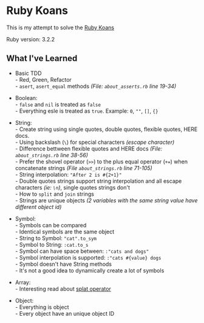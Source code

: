 # Ruby Koans

This is my attempt to solve the [Ruby Koans](https://www.rubykoans.com/)

Ruby version: 3.2.2

## What I've Learned

- Basic TDD  
\- Red, Green, Refactor  
\- `asert`, `asert_equal` methods *(File: `about_asserts.rb` line 19-34)*  

- Boolean:  
\- `false` and `nil` is treated as `false`  
\- Everything esle is treated as `true`. Example: `0`, `""`, `[]`, `{}`  

- String:  
\- Create string using single quotes, double quotes, flexible quotes, HERE docs.  
\- Using backslash (`\`) for special characters  *(escape character)*  
\- Difference bettween flexible quotes and HERE docs *(File: `about_strings.rb` line 38-56)*  
\- Prefer the shovel operator (`>>`) to the plus equal operator (`+=`) when concatenate strings *(File `about_strings.rb` line 71-105)*  
\- String interpolation: `"After 2 is #{2+1}"`  
\- Double quotes strings support string interpolation and all escape characters *(ie: `\n`)*, single quotes strings don't  
\- How to `split` and `join` strings  
\- Strings are unique objects *(2 variables with the same string value have different object id)*   

- Symbol:  
\- Symbols can be compared  
\- Identical symbols are the same object  
\- String to Symbol: `"cat".to_sym`  
\- Symbol to String: `:cat.to_s`  
\- Symbol can have space between: `:"cats and dogs"`  
\- Symbol interpolation is supported: `:"cats #{value} dogs`  
\- Symbol doesn't have String methods  
\- It's not a good idea to dynamically create a lot of symbols  

- Array:  
\- Interesting read about [splat operator](https://thoughtbot.com/blog/ruby-splat-operator)  

- Object:  
\- Everything is object  
\- Every object have an unique object ID  

